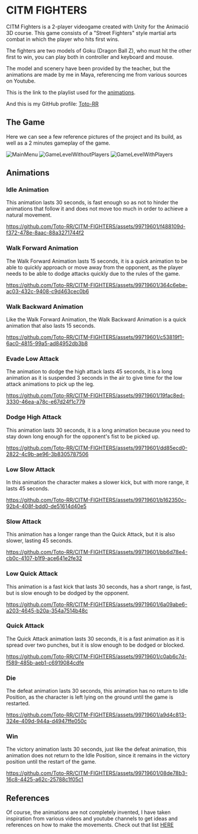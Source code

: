 # CITM FIGHTERS
CITM Fighters is a 2-player videogame created with Unity for the Animació 3D course. This game consists of a "Street Fighters" style martial arts combat in which the player who hits first wins.

The fighters are two models of Goku (Dragon Ball Z), who must hit the other first to win, you can play both in controller and keyboard and mouse.

The model and scenery have been provided by the teacher, but the animations are made by me in Maya, referencing me from various sources on Youtube.

This is the link to the playlist used for the [animations](<https://youtube.com/playlist?list=PLaRfrYhnHLeMmbCPezzNNkOYi2kzZXEYp&si=0E9fONrFTFp0BnLL>).

And this is my GitHub profile: [Toto-RR](<https://github.com/Toto-RR>)

## The Game
Here we can see a few reference pictures of the project and its build, as well as a 2 minutes gameplay of the game.

![MainMenu](https://github.com/Toto-RR/CITM-FIGHTERS/assets/99719601/7d04861f-4ff0-4ffc-abba-11ca11e2d207)
![GameLevelWithoutPlayers](https://github.com/Toto-RR/CITM-FIGHTERS/assets/99719601/4153d57c-d57f-4ee1-b099-8c9b4d916ef4)
![GameLevelWithPlayers](https://github.com/Toto-RR/CITM-FIGHTERS/assets/99719601/fba2dc64-a1bc-4a74-95b1-39f634e0171d)

## Animations 
### Idle Animation 
This animation lasts 30 seconds, is fast enough so as not to hinder the animations that follow it and does not move too much in order to achieve a natural movement.

https://github.com/Toto-RR/CITM-FIGHTERS/assets/99719601/f488109d-f372-478e-8aac-88a3271744f2

### Walk Forward Animation
The Walk Forward Animation lasts 15 seconds, it is a quick animation to be able to quickly approach or move away from the opponent, as the player needs to be able to dodge attacks quickly due to the rules of the game.

https://github.com/Toto-RR/CITM-FIGHTERS/assets/99719601/364c6ebe-ac03-432c-9408-c9d463cec0b6

### Walk Backward Animation
Like the Walk Forward Animation, the Walk Backward Animation is a quick animation that also lasts 15 seconds.

https://github.com/Toto-RR/CITM-FIGHTERS/assets/99719601/c53819f1-6ac0-4815-99a5-ad84952db3b8

### Evade Low Attack
The animation to dodge the high attack lasts 45 seconds, it is a long animation as it is suspended 3 seconds in the air to give time for the low attack animations to pick up the leg.

https://github.com/Toto-RR/CITM-FIGHTERS/assets/99719601/19fac8ed-3330-46ea-a78c-e67d24f1c779

### Dodge High Attack
This animation lasts 30 seconds, it is a long animation because you need to stay down long enough for the opponent's fist to be picked up.

https://github.com/Toto-RR/CITM-FIGHTERS/assets/99719601/dd85ecd0-2822-4c9b-ae96-3b8305787506

### Low Slow Attack
In this animation the character makes a slower kick, but with more range, it lasts 45 seconds.

https://github.com/Toto-RR/CITM-FIGHTERS/assets/99719601/b162350c-92b4-408f-bdd0-de51614d40e5

### Slow Attack
This animation has a longer range than the Quick Attack, but it is also slower, lasting 45 seconds.

https://github.com/Toto-RR/CITM-FIGHTERS/assets/99719601/bb6d78e4-cb0c-4107-b1f9-ace641e2fe32

### Low Quick Attack
This animation is a fast kick that lasts 30 seconds, has a short range, is fast, but is slow enough to be dodged by the opponent.

https://github.com/Toto-RR/CITM-FIGHTERS/assets/99719601/6a09abe6-a203-4645-b20a-354a7514b48c

### Quick Attack
The Quick Attack animation lasts 30 seconds, it is a fast animation as it is spread over two punches, but it is slow enough to be dodged or blocked.

https://github.com/Toto-RR/CITM-FIGHTERS/assets/99719601/c0ab6c7d-f589-485b-aeb1-c6919084cdfe

### Die
The defeat animation lasts 30 seconds, this animation has no return to Idle Position, as the character is left lying on the ground until the game is restarted.

https://github.com/Toto-RR/CITM-FIGHTERS/assets/99719601/a9d4c813-324e-409d-944a-d4947ffe050c

### Win
The victory animation lasts 30 seconds, just like the defeat animation, this animation does not return to the Idle Position, since it remains in the victory position until the restart of the game.

https://github.com/Toto-RR/CITM-FIGHTERS/assets/99719601/08de78b3-16c8-4425-a62c-25788c1f05c1

## References 
Of course, the animations are not completely invented, I have taken inspiration from various videos and youtube channels to get ideas and references on how to make the movements. Check out that list [HERE](<https://youtube.com/playlist?list=PLaRfrYhnHLeMmbCPezzNNkOYi2kzZXEYp&si=dvfUFoILNyzf2knO>)
